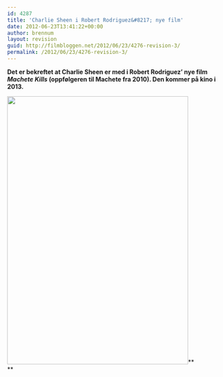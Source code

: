 ```yaml
---
id: 4287
title: 'Charlie Sheen i Robert Rodriguez&#8217; nye film'
date: 2012-06-23T13:41:22+00:00
author: brennum
layout: revision
guid: http://filmbloggen.net/2012/06/23/4276-revision-3/
permalink: /2012/06/23/4276-revision-3/
---
```

**Det er bekreftet at Charlie Sheen er med i Robert Rodriguez&#8217; nye film _Machete Kills_ (oppfølgeren til Machete fra 2010). Den kommer på kino i 2013.** 

<a href="http://filmbloggen.net/?attachment_id=4285" rel="attachment wp-att-4285"><img class="alignnone size-large wp-image-4285" src="http://filmbloggen.net/wp-content/uploads//2012/06/machete-kills-poster01-419x620.jpg" alt="" width="419" height="620" /></a>**  
**